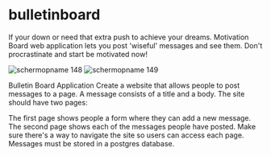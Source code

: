 # bulletinboard

If your down or need that extra push to achieve your dreams. Motivation Board web application lets you post 'wiseful' messages and see them. Don't procrastinate and start be motivated now!

![schermopname 148](https://user-images.githubusercontent.com/25740926/27292408-ae5aadc0-5513-11e7-8e85-8531a567d78b.png)
![schermopname 149](https://user-images.githubusercontent.com/25740926/27292409-ae5d9242-5513-11e7-8bec-9a57686bc62f.png)

Bulletin Board Application Create a website that allows people to post messages to a page. A message consists of a title and a body. The site should have two pages:

The first page shows people a form where they can add a new message.
The second page shows each of the messages people have posted. Make sure there's a way to navigate the site so users can access each page.
Messages must be stored in a postgres database. 
